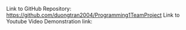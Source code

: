 Link to GitHub Repository: https://github.com/duongtran2004/Programming1TeamProject 
Link to Youtube Video Demonstration link: 
